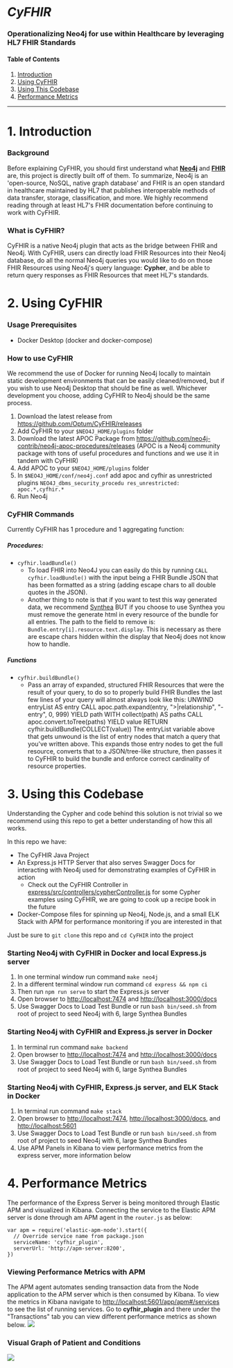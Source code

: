 # **_CyFHIR_**

### Operationalizing Neo4j for use within Healthcare by leveraging HL7 FHIR Standards

#### Table of Contents

1.  [Introduction](#introduction)
2.  [Using CyFHIR](#usage)
3.  [Using This Codebase](#repo)
4.  [Performance Metrics](#performance)

* * *

<a name="introduction"></a>

# 1. Introduction

### Background

Before explaining CyFHIR, you should first understand what **[Neo4j](https://neo4j.com/developer/graph-database/#neo4j-overview)** and **[FHIR](https://www.hl7.org/fhir/overview.html#Background)** are, this project is directly built off of them. To summarize, Neo4j is an 'open-source, NoSQL, native graph database' and FHIR is an open standard in healthcare maintained by HL7 that publishes interoperable methods of data transfer, storage, classification, and more. We highly recommend reading through at least HL7's FHIR documentation before continuing to work with CyFHIR.

### What is CyFHIR?

CyFHIR is a native Neo4j plugin that acts as the bridge between FHIR and Neo4j. With CyFHIR, users can directly load FHIR Resources into their Neo4j database, do all the normal Neo4j queries you would like to do on those FHIR Resources using Neo4j's query language: **Cypher**, and be able to return query responses as FHIR Resources that meet HL7's standards.

<a name="usage"></a>

# 2. Using CyFHIR

### Usage Prerequisites

-   Docker Desktop (docker and docker-compose)

### How to use CyFHIR

We recommend the use of Docker for running Neo4j locally to maintain static development environments that can be easily cleaned/removed, but if you wish to use Neo4j Desktop that should be fine as well. Whichever development you choose, adding CyFHIR to Neo4j should be the same process.

1.  Download the latest release from <https://github.com/Optum/CyFHIR/releases>
2.  Add CyFHIR to your `$NEO4J_HOME/plugins` folder
3.  Download the latest APOC Package from <https://github.com/neo4j-contrib/neo4j-apoc-procedures/releases> (APOC is a Neo4j community package with tons of useful procedures and functions and we use it in tandem with CyFHIR)
4.  Add APOC to your `$NEO4J_HOME/plugins` folder
5.  In `$NEO4J_HOME/conf/neo4j.conf` add apoc and cyfhir as unrestricted plugins `NEO4J_dbms_security_procedu res_unrestricted: apoc.*,cyfhir.*`
6.  Run Neo4j

### CyFHIR Commands

Currently CyFHIR has 1 procedure and 1 aggregating function:

##### Procedures:

-   `cyfhir.loadBundle()`
    -   To load FHIR into Neo4J you can easily do this by running `CALL cyfhir.loadBundle()` with the input being a FHIR Bundle JSON that has been formatted as a string (adding escape chars to all double quotes in the JSON).
    -   Another thing to note is that if you want to test this way generated data, we recommend [Synthea](https://github.com/synthetichealth/synthea) BUT if you choose to use Synthea you must remove the generate html in every resource of the bundle for all entries. The path to the field to remove is: `Bundle.entry[i].resource.text.display`. This is necessary as there are escape chars hidden within the display that Neo4j does not know how to handle.

##### Functions

-   `cyfhir.buildBundle()`
    -   Pass an array of expanded, structured FHIR Resources that were the result of your query, to do so to properly build FHIR Bundles the last few lines of your query will almost always look like this:
            UNWIND entryList AS entry
            CALL apoc.path.expand(entry, ">|relationship", "-entry", 0, 999) YIELD path
            WITH collect(path) AS paths
            CALL apoc.convert.toTree(paths) YIELD value
            RETURN cyfhir.buildBundle(COLLECT(value))
        The entryList variable above that gets unwound is the list of entry nodes that match a query that you've written above. This expands those entry nodes to get the full resource, converts that to a JSON/tree-like structure, then passes it to CyFHIR to build the bundle and enforce correct cardinality of resource properties.

<a name="repo"></a>

# 3. Using this Codebase

Understanding the Cypher and code behind this solution is not trivial so we recommend using this repo to get a better understanding of how this all works.

In this repo we have:

-   The CyFHIR Java Project
-   An Express.js HTTP Server that also serves Swagger Docs for interacting with Neo4j used for demonstrating examples of CyFHIR in action
    -   Check out the CyFHIR Controller in [express/src/controllers/cypherController.js](./express/src/controllers/cypherController.js) for some Cypher examples using CyFHIR, we are going to cook up a recipe book in the future
-   Docker-Compose files for spinning up Neo4j, Node.js, and a small ELK Stack with APM for performance monitoring if you are interested in that

Just be sure to `git clone` this repo and `cd CyFHIR` into the project

### Starting Neo4j with CyFHIR in Docker and local Express.js server

1.  In one terminal window run command `make neo4j`
2.  In a different terminal window run command `cd express && npm ci`
3.  Then run `npm run serve` to start the Express.js server
4.  Open browser to <http://localhost:7474> and <http://localhost:3000/docs>
5.  Use Swagger Docs to Load Test Bundle or run `bash bin/seed.sh` from root of project to seed Neo4j with 6, large Synthea Bundles

### Starting Neo4j with CyFHIR and Express.js server in Docker

1.  In terminal run command `make backend`
2.  Open browser to <http://localhost:7474> and <http://localhost:3000/docs>
3.  Use Swagger Docs to Load Test Bundle or run `bash bin/seed.sh` from root of project to seed Neo4j with 6, large Synthea Bundles

### Starting Neo4j with CyFHIR, Express.js server, and ELK Stack in Docker

1.  In terminal run command `make stack`
2.  Open browser to <http://localhost:7474>, <http://localhost:3000/docs>, and <http://localhost:5601>
3.  Use Swagger Docs to Load Test Bundle or run `bash bin/seed.sh` from root of project to seed Neo4j with 6, large Synthea Bundles
4.  Use APM Panels in Kibana to view performance metrics from the express server, more information below

<a name="performance"></a>

# 4. Performance Metrics

The performance of the Express Server is being monitored through Elastic APM and visualized in Kibana. Connecting the service to the Elastic APM server is done through am APM agent in the `router.js` as below:

    var apm = require('elastic-apm-node').start({
      // Override service name from package.json
      serviceName: 'cyfhir_plugin',
      serverUrl: 'http://apm-server:8200',
    })

### Viewing Performance Metrics with APM

The APM agent automates sending transaction data from the Node application to the APM server which is then consumed by Kibana. To view the metrics in Kibana navigate to <http://localhost:5601/app/apm#/services> to see the list of running services. Go to **cyfhir_plugin** and there under the "Transactions" tab you can view different performance metrics as shown below.
![](./imgs/sample_metrics.png)

### Visual Graph of Patient and Conditions

![](./imgs/patient_condition.png)
